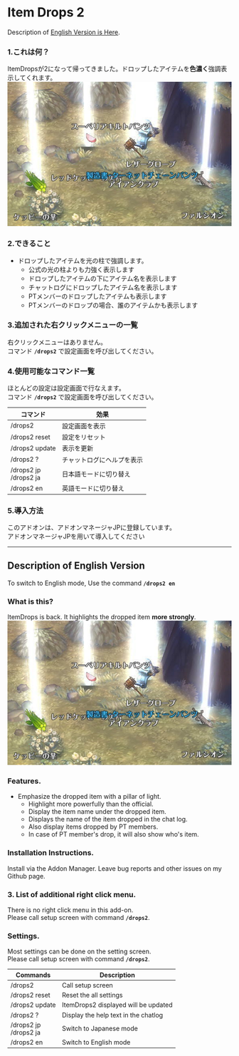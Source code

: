 
# Item Drops 2  
  
Description of [English Version is Here](#description-of-english-version).  
  
### 1.これは何？
ItemDropsが2になって帰ってきました。ドロップしたアイテムを**色濃く**強調表示してくれます。  
![外観表示](https://github.com/Toukibi/ToSAddon/blob/ForImage/ItemDrops2/img/topimage_ja.jpg?raw=true)  
### 2.できること
* ドロップしたアイテムを光の柱で強調します。  
  * 公式の光の柱よりも力強く表示します
  * ドロップしたアイテムの下にアイテム名を表示します
  * チャットログにドロップしたアイテム名を表示します
  * PTメンバーのドロップしたアイテムも表示します
  * PTメンバーのドロップの場合、誰のアイテムかも表示します

### 3.追加された右クリックメニューの一覧
右クリックメニューはありません。  
コマンド **`/drops2`** で設定画面を呼び出してください。

### 4.使用可能なコマンド一覧
ほとんどの設定は設定画面で行なえます。  
コマンド **`/drops2`** で設定画面を呼び出してください。

|コマンド|効果|
|---|---|
|/drops2|設定画面を表示|
|/drops2 reset|設定をリセット|
|/drops2 update|表示を更新|
|/drops2 ?|チャットログにヘルプを表示|
|/drops2 jp<br>/drops2 ja|日本語モードに切り替え|
|/drops2 en|英語モードに切り替え|

### 5.導入方法
このアドオンは、アドオンマネージャJPに登録しています。  
アドオンマネージャJPを用いて導入してください  

---
## Description of English Version 
  
To switch to English mode, Use the command **`/drops2 en`**

### What is this?
ItemDrops is back. It highlights the dropped item **more strongly**.  
![Image of Better-Pick-Queue](https://github.com/Toukibi/ToSAddon/blob/ForImage/ItemDrops2/img/topimage_ja.jpg?raw=true)  

### Features.
* Emphasize the dropped item with a pillar of light.  
  * Highlight more powerfully than the official.
  * Display the item name under the dropped item.
  * Displays the name of the item dropped in the chat log.
  * Also display items dropped by PT members.
  * In case of PT member's drop, it will also show who's item.

### Installation Instructions.
Install via the Addon Manager. Leave bug reports and other issues on my Github page.  

### 3. List of additional right click menu.
There is no right click menu in this add-on.  
Please call setup screen with command **`/drops2`**.
   
### Settings.
Most settings can be done on the setting screen.  
Please call setup screen with command **`/drops2`**.

|Commands|Description|
|---|---|
|/drops2|Call setup screen|
|/drops2 reset|Reset the all settings|
|/drops2 update|ItemDrops2 displayed will be updated|
|/drops2 ?|Display the help text in the chatlog|
|/drops2 jp<br>/drops2 ja|Switch to Japanese mode|
|/drops2 en|Switch to English mode|
